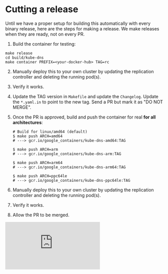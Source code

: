 # Cutting a release

Until we have a proper setup for building this automatically with every binary
release, here are the steps for making a release. We make releases when they
are ready, not on every PR.

1. Build the container for testing: 

```
make release
cd build/kube-dns
make container PREFIX=<your-docker-hub> TAG=rc
```

2. Manually deploy this to your own cluster by updating the replication
   controller and deleting the running pod(s).

3. Verify it works.

4. Update the TAG version in `Makefile` and update the `Changelog`. Update the
   `*.yaml.in` to point to the new tag. Send a PR but mark it as "DO NOT MERGE".

5. Once the PR is approved, build and push the container for real **for all architectures**:

	```console
	# Build for linux/amd64 (default)
	$ make push ARCH=amd64
	# ---> gcr.io/google_containers/kube-dns-amd64:TAG

	$ make push ARCH=arm
	# ---> gcr.io/google_containers/kube-dns-arm:TAG

	$ make push ARCH=arm64
	# ---> gcr.io/google_containers/kube-dns-arm64:TAG

	$ make push ARCH=ppc64le
	# ---> gcr.io/google_containers/kube-dns-ppc64le:TAG
	```

6. Manually deploy this to your own cluster by updating the replication
   controller and deleting the running pod(s).

7. Verify it works.

8. Allow the PR to be merged.


[![Analytics](https://kubernetes-site.appspot.com/UA-36037335-10/GitHub/build/kube-dns/RELEASES.md?pixel)]()
